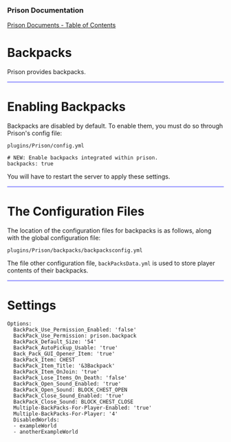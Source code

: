 
### Prison Documentation 
[Prison Documents - Table of Contents](prison_docs_000_toc.md)

# Backpacks


Prison provides backpacks.  



<hr style="height:3px; border:none; color:#aaf; background-color:#aaf;">


# Enabling Backpacks

Backpacks are disabled by default.  To enable them, you must do so through Prison's config file:

`plugins/Prison/config.yml`

```
# NEW: Enable backpacks integrated within prison.
backpacks: true
```

You will have to restart the server to apply these settings. 



<hr style="height:3px; border:none; color:#aaf; background-color:#aaf;">


# The Configuration Files


The location of the configuration files for backpacks is as follows, along with the global configuration file:

`plugins/Prison/backpacks/backpacksconfig.yml`


The file other configuration file, `backPacksData.yml` is used to store player contents of their backpacks. 





<hr style="height:3px; border:none; color:#aaf; background-color:#aaf;">


# Settings


```
Options:
  BackPack_Use_Permission_Enabled: 'false'
  BackPack_Use_Permission: prison.backpack
  BackPack_Default_Size: '54'
  BackPack_AutoPickup_Usable: 'true'
  Back_Pack_GUI_Opener_Item: 'true'
  BackPack_Item: CHEST
  BackPack_Item_Title: '&3Backpack'
  BackPack_Item_OnJoin: 'true'
  BackPack_Lose_Items_On_Death: 'false'
  BackPack_Open_Sound_Enabled: 'true'
  BackPack_Open_Sound: BLOCK_CHEST_OPEN
  BackPack_Close_Sound_Enabled: 'true'
  BackPack_Close_Sound: BLOCK_CHEST_CLOSE
  Multiple-BackPacks-For-Player-Enabled: 'true'
  Multiple-BackPacks-For-Player: '4'
  DisabledWorlds:
  - exampleWorld
  - anotherExampleWorld

```

